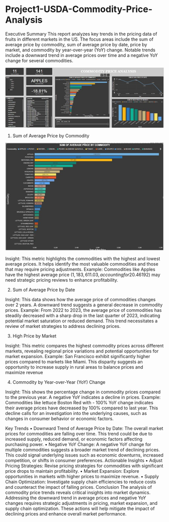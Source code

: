 # Project1-USDA-Commodity-Price-Analysis

Executive Summary
This report analyzes key trends in the pricing data of fruits in different markets in the US. The focus areas include the sum of average price by commodity, sum of average price by date, price by market, and commodity by year-over-year (YoY) change. Notable trends include a downward trend in average prices over time and a negative YoY change for several commodities.

 ![](IMAGES/Picture1.jpg)

1.	Sum of Average Price by Commodity

![](IMAGES/Picture2.jpg)
 
Insight: This metric highlights the commodities with the highest and lowest average prices. It helps identify the most valuable commodities and those that may require pricing adjustments.
Example: Commodities like Apples have the highest average price ($1,183,611.03, accounting for 20.46% of the sum of Avg prices), indicate strong market demand or limited supply. Conversely, commodities like Lettuce Boston Red with the lowest average price ($192) may need strategic pricing reviews to enhance profitability.









2. Sum of Average Price by Date
 
Insight: This data shows how the average price of commodities changes over 2 years. A downward trend suggests a general decrease in commodity prices.
Example: From 2022 to 2023, the average price of commodities has steadily decreased with a sharp drop in the last quarter of 2023, indicating potential market saturation or reduced demand. This trend necessitates a review of market strategies to address declining prices.


3. High Price by Market
 
Insight: This metric compares the highest commodity prices across different markets, revealing regional price variations and potential opportunities for market expansion.
Example: San Francisco exhibit significantly higher prices compared to markets like Miami. This disparity suggests an opportunity to increase supply in rural areas to balance prices and maximize revenue


4. Commodity by Year-over-Year (YoY) Change
 
Insight: This shows the percentage change in commodity prices compared to the previous year. A negative YoY indicates a decline in prices.
Example: Commodities like lettuce Boston Red with - 100% YoY change indicates their average prices have decreased by 100% compared to last year. This decline calls for an investigation into the underlying causes, such as changes in consumer behavior or economic factors.










Key Trends
•	Downward Trend of Average Price by Date: The overall market prices for commodities are falling over time. This trend could be due to increased supply, reduced demand, or economic factors affecting purchasing power.
•	Negative YoY Change: A negative YoY change for multiple commodities suggests a broader market trend of declining prices. This could signal underlying issues such as economic downturns, increased competition, or shifts in consumer preferences.
Actionable Insights
•	Adjust Pricing Strategies: Revise pricing strategies for commodities with significant price drops to maintain profitability.
•	Market Expansion: Explore opportunities in markets with higher prices to maximize revenue.
•	Supply Chain Optimization: Investigate supply chain efficiencies to reduce costs and counteract the impact of falling prices.
Conclusion
The analysis of commodity price trends reveals critical insights into market dynamics. Addressing the downward trend in average prices and negative YoY changes requires strategic adjustments in pricing, market expansion, and supply chain optimization. These actions will help mitigate the impact of declining prices and enhance overall market performance.
